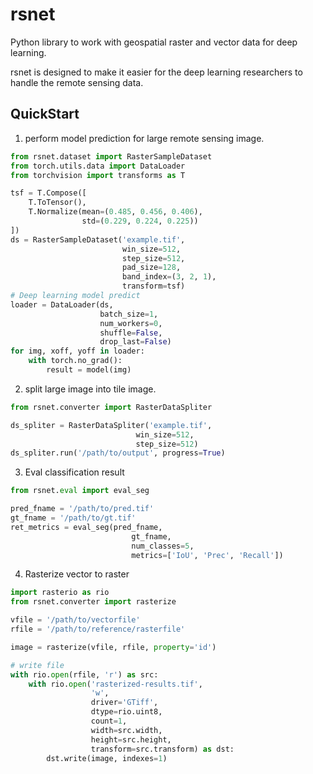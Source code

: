 # rsnet

Python library to work with geospatial raster and vector data for
deep learning.

rsnet is designed to make it easier for the deep learning
researchers to handle the remote sensing data.



## QuickStart

1. perform model prediction for large remote sensing image.

```python
from rsnet.dataset import RasterSampleDataset
from torch.utils.data import DataLoader
from torchvision import transforms as T

tsf = T.Compose([
    T.ToTensor(),
    T.Normalize(mean=(0.485, 0.456, 0.406),
                std=(0.229, 0.224, 0.225))
])
ds = RasterSampleDataset('example.tif',
                         win_size=512,
                         step_size=512,
                         pad_size=128,
                         band_index=(3, 2, 1),
                         transform=tsf)
# Deep learning model predict
loader = DataLoader(ds,
                    batch_size=1,
                    num_workers=0,
                    shuffle=False,
                    drop_last=False)
for img, xoff, yoff in loader:
    with torch.no_grad():
        result = model(img)
```

2. split large image into tile image.

```python
from rsnet.converter import RasterDataSpliter

ds_spliter = RasterDataSpliter('example.tif',
                            win_size=512,
                            step_size=512)
ds_spliter.run('/path/to/output', progress=True)
```

3. Eval classification result

```python
from rsnet.eval import eval_seg

pred_fname = '/path/to/pred.tif'
gt_fname = '/path/to/gt.tif'
ret_metrics = eval_seg(pred_fname,
                           gt_fname,
                           num_classes=5,
                           metrics=['IoU', 'Prec', 'Recall'])
```

4. Rasterize vector to raster

```python
import rasterio as rio
from rsnet.converter import rasterize

vfile = '/path/to/vectorfile'
rfile = '/path/to/reference/rasterfile'

image = rasterize(vfile, rfile, property='id')

# write file
with rio.open(rfile, 'r') as src:
    with rio.open('rasterized-results.tif',
                  'w',
                  driver='GTiff',
                  dtype=rio.uint8,
                  count=1,
                  width=src.width,
                  height=src.height,
                  transform=src.transform) as dst:
        dst.write(image, indexes=1)
```